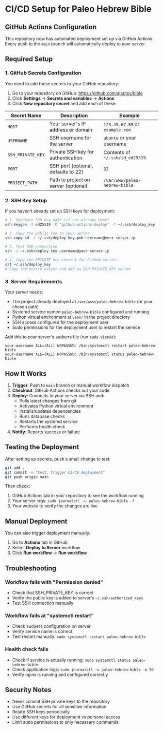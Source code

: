 # CI/CD Setup for Paleo Hebrew Bible

## GitHub Actions Configuration

This repository now has automated deployment set up via GitHub Actions. Every push to the `main` branch will automatically deploy to your server.

## Required Setup

### 1. GitHub Secrets Configuration

You need to add these secrets to your GitHub repository:

1. Go to your repository on GitHub: https://github.com/alaptov/bible
2. Click **Settings** → **Secrets and variables** → **Actions**
3. Click **New repository secret** and add each of these:

| Secret Name | Description | Example |
|-------------|-------------|---------|
| `HOST` | Your server's IP address or domain | `123.45.67.89` or `example.com` |
| `USERNAME` | SSH username for the server | `ubuntu` or your username |
| `SSH_PRIVATE_KEY` | Private SSH key for authentication | Contents of `~/.ssh/id_ed25519` |
| `PORT` | SSH port (optional, defaults to 22) | `22` |
| `PROJECT_PATH` | Path to project on server (optional) | `/var/www/paleo-hebrew-bible` |

### 2. SSH Key Setup

If you haven't already set up SSH keys for deployment:

```bash
# 1. Generate SSH key pair (if not already done)
ssh-keygen -t ed25519 -C "github-actions-deploy" -f ~/.ssh/deploy_key

# 2. Copy the public key to your server
ssh-copy-id -i ~/.ssh/deploy_key.pub username@your-server-ip

# 3. Test SSH connection
ssh -i ~/.ssh/deploy_key username@your-server-ip

# 4. Copy the PRIVATE key content for GitHub secrets
cat ~/.ssh/deploy_key
# Copy the entire output and add as SSH_PRIVATE_KEY secret
```

### 3. Server Requirements

Your server needs:
- The project already deployed at `/var/www/paleo-hebrew-bible` (or your chosen path)
- Systemd service named `paleo-hebrew-bible` configured and running
- Python virtual environment at `venv/` in the project directory
- SSH access configured for the deployment user
- Sudo permissions for the deployment user to restart the service

Add this to your server's sudoers file (run `sudo visudo`):
```
your-username ALL=(ALL) NOPASSWD: /bin/systemctl restart paleo-hebrew-bible
your-username ALL=(ALL) NOPASSWD: /bin/systemctl status paleo-hebrew-bible
```

## How It Works

1. **Trigger**: Push to `main` branch or manual workflow dispatch
2. **Checkout**: GitHub Actions checks out your code
3. **Deploy**: Connects to your server via SSH and:
   - Pulls latest changes from git
   - Activates Python virtual environment
   - Installs/updates dependencies
   - Runs database checks
   - Restarts the systemd service
   - Performs health check
4. **Notify**: Reports success or failure

## Testing the Deployment

After setting up secrets, push a small change to test:

```bash
git add .
git commit -m "test: trigger CI/CD deployment"
git push origin main
```

Then check:
1. GitHub Actions tab in your repository to see the workflow running
2. Your server logs: `sudo journalctl -u paleo-hebrew-bible -f`
3. Your website to verify the changes are live

## Manual Deployment

You can also trigger deployment manually:
1. Go to **Actions** tab in GitHub
2. Select **Deploy to Server** workflow
3. Click **Run workflow** → **Run workflow**

## Troubleshooting

### Workflow fails with "Permission denied"
- Check that SSH_PRIVATE_KEY is correct
- Verify the public key is added to server's `~/.ssh/authorized_keys`
- Test SSH connection manually

### Workflow fails at "systemctl restart"
- Check sudoers configuration on server
- Verify service name is correct
- Test restart manually: `sudo systemctl restart paleo-hebrew-bible`

### Health check fails
- Check if service is actually running: `sudo systemctl status paleo-hebrew-bible`
- Check application logs: `sudo journalctl -u paleo-hebrew-bible -n 50`
- Verify nginx is running and configured correctly

## Security Notes

- Never commit SSH private keys to the repository
- Use GitHub secrets for all sensitive information
- Rotate SSH keys periodically
- Use different keys for deployment vs personal access
- Limit sudo permissions to only necessary commands
